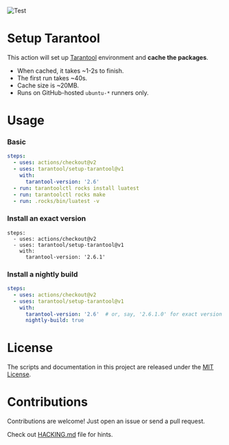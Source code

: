![Test](https://github.com/tarantool/setup-tarantool/workflows/Test/badge.svg)

# Setup Tarantool

This action will set up [Tarantool](https://www.tarantool.io) environment and **cache the packages**.

- When cached, it takes \~1-2s to finish.
- The first run takes \~40s.
- Cache size is \~20MB.
- Runs on GitHub-hosted `ubuntu-*` runners only.

# Usage

### Basic

```yaml
steps:
  - uses: actions/checkout@v2
  - uses: tarantool/setup-tarantool@v1
    with:
      tarantool-version: '2.6'
  - run: tarantoolctl rocks install luatest
  - run: tarantoolctl rocks make
  - run: .rocks/bin/luatest -v
```

### Install an exact version

```
steps:
  - uses: actions/checkout@v2
  - uses: tarantool/setup-tarantool@v1
    with:
      tarantool-version: '2.6.1'
```

### Install a nightly build

```yaml
steps:
  - uses: actions/checkout@v2
  - uses: tarantool/setup-tarantool@v1
    with:
      tarantool-version: '2.6'  # or, say, '2.6.1.0' for exact version
      nightly-build: true
```

# License

The scripts and documentation in this project are released under the [MIT License](LICENSE).

# Contributions

Contributions are welcome! Just open an issue or send a pull request.

Check out [HACKING.md](./HACKING.md) file for hints.
